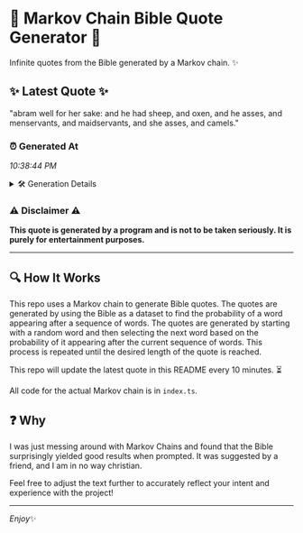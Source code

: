 # 📖 Markov Chain Bible Quote Generator 📖

Infinite quotes from the Bible generated by a Markov chain. ✨

## ✨ Latest Quote ✨
"abram well for her sake: and he had sheep, and oxen, and he asses, and menservants, and maidservants, and she asses, and camels."

### ⏰ Generated At
*10:38:44 PM*

<details>
    <summary>🛠️ Generation Details</summary>
    <p>
        <strong>🌱 Seed:</strong> abram<br>
        <strong>🔄 Iterations:</strong> 22<br>
        <strong>📜 Context History:</strong><br>[ abram ]: well<br>[ abram, well ]: for<br>[ abram, well, for ]: her<br>[ abram, well, for, her ]: sake:<br>[ abram, well, for, her, sake: ]: and<br>[ abram, well, for, her, sake:, and ]: he<br>[ well, for, her, sake:, and, he ]: had<br>[ for, her, sake:, and, he, had ]: sheep,<br>[ her, sake:, and, he, had, sheep, ]: and<br>[ sake:, and, he, had, sheep,, and ]: oxen,<br>[ and, he, had, sheep,, and, oxen, ]: and<br>[ he, had, sheep,, and, oxen,, and ]: he<br>[ had, sheep,, and, oxen,, and, he ]: asses,<br>[ sheep,, and, oxen,, and, he, asses, ]: and<br>[ and, oxen,, and, he, asses,, and ]: menservants,<br>[ oxen,, and, he, asses,, and, menservants, ]: and<br>[ and, he, asses,, and, menservants,, and ]: maidservants,<br>[ he, asses,, and, menservants,, and, maidservants, ]: and<br>[ asses,, and, menservants,, and, maidservants,, and ]: she<br>[ and, menservants,, and, maidservants,, and, she ]: asses,<br>[ menservants,, and, maidservants,, and, she, asses, ]: and<br>[ and, maidservants,, and, she, asses,, and ]: camels.<br>
    </p>
</details>

### ⚠️ Disclaimer ⚠️
**This quote is generated by a program and is not to be taken seriously. It is purely for entertainment purposes.**

---

## 🔍 How It Works

This repo uses a Markov chain to generate Bible quotes. The quotes are generated by using the Bible as a dataset to find the probability of a word appearing after a sequence of words. The quotes are generated by starting with a random word and then selecting the next word based on the probability of it appearing after the current sequence of words. This process is repeated until the desired length of the quote is reached.

This repo will update the latest quote in this README every 10 minutes. ⏳

All code for the actual Markov chain is in `index.ts`.

## ❓ Why

I was just messing around with Markov Chains and found that the Bible surprisingly yielded good results when prompted. 
It was suggested by a friend, and I am in no way christian.

Feel free to adjust the text further to accurately reflect your intent and experience with the project!

---

*Enjoy*✨
